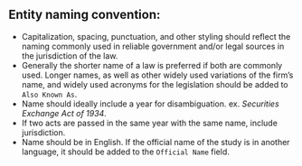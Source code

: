 ## Entity naming convention:

- Capitalization, spacing, punctuation, and other styling should reflect the naming commonly used in reliable government and/or legal sources in the jurisdiction of the law.
- Generally the shorter name of a law is preferred if both are commonly used.  Longer names, as well as other widely used variations of the firm’s name, and widely used acronyms for the legislation should be added to `Also Known As`.
- Name should ideally include a year for disambiguation.  ex. *Securities Exchange Act of 1934*.
- If two acts are passed in the same year with the same name, include jurisdiction.
- Name should be in English.  If the official name of the study is in another language, it should be added to the `Official Name` field.
